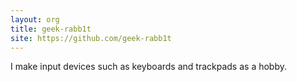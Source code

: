```yaml
---
layout: org
title: geek-rabb1t
site: https://github.com/geek-rabb1t
---
```

I make input devices such as keyboards and trackpads as a hobby.